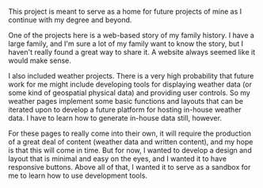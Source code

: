 This project is meant to serve as a home for future projects of mine as I continue with my degree and beyond. 

One of the projects here is a web-based story of my family history. I have a large family, and I'm sure a lot of my family want to know the story, but I haven't really found a great way to share it. A website always seemed like it would make sense. 

I also included weather projects. There is a very high probability that future work for me might include developing tools for displaying weather data (or some kind of geospatial physical data) and providing user controls. So my weather pages implement some basic functions and layouts that can be iterated upon to develop a future platform for hosting in-house weather data. I have to learn how to generate in-house data still, however.

For these pages to really come into their own, it will require the production of a great deal of content (weather data and written content), and my hope is that this will come in time. But for now, I wanted to develop a design and layout that is minimal and easy on the eyes, and I wanted it to have responsive buttons. Above all of that, I wanted it to serve as a sandbox for me to learn how to use development tools.